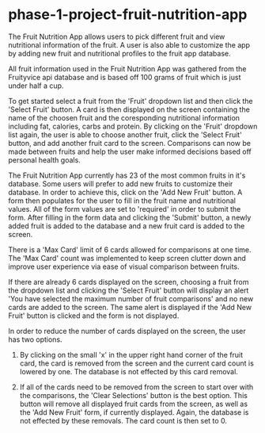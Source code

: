 # phase-1-project-fruit-nutrition-app
The Fruit Nutrition App allows users to pick different fruit and view nutritional information of the fruit.
A user is also able to customize the app by adding new fruit and nutritional profiles to the fruit app
database.

All fruit information used in the Fruit Nutrition App was gathered from the Fruityvice api database and
is based off 100 grams of fruit which is just under half a cup.


To get started select a fruit from the 'Fruit' dropdown list and then click the 'Select Fruit' button.
A card is then displayed on the screen containing the name of the choosen fruit and the coresponding
nutritional information including fat, calories, carbs and protein.  By clicking on the 'Fruit' dropdown 
list again, the user is able to choose another fruit, click the 'Select Fruit' button, and add another 
fruit card to the screen.  Comparisons can now be made between fruits and help the user make informed 
decisions based off personal health goals.  


The Fruit Nutrition App currently has 23 of the most common fruits in it's database.  Some users will 
prefer to add new fruits to customize their database.  In order to achieve this, click on the 'Add New
Fruit' button.  A form then populates for the user to fill in the fruit name and nutritional values. All
of the form values are set to 'required' in order to submit the form.  After filling in the form data and
clicking the 'Submit' button, a newly added fruit is added to the database and a new fruit card is added
to the screen.  


There is a 'Max Card' limit of 6 cards allowed for comparisons at one time.  The 'Max Card' count was 
implemented to keep screen clutter down and improve user experience via ease of visual comparison between 
fruits.  


If there are already 6 cards displayed on the screen, choosing a fruit from the dropdown list and 
clicking the 'Select Fruit' button will display an alert 'You have selected the maximum number of fruit 
comparisons' and no new cards are added to the screen.  The same alert is displayed if the 'Add New Fruit'
button is clicked and the form is not displayed. 


In order to reduce the number of cards displayed on the screen, the user has two options.  

1. By clicking on the small 'x' in the upper right hand corner of the fruit card, the card is removed from 
the screen and the current card count is lowered by one.  The database is not effected by this card removal.  

2. If all of the cards need to be removed from the screen to start over with the comparisons, the 'Clear 
Selections' button is the best option. This button will remove all displayed fruit cards from the screen, 
as well as the 'Add New Fruit' form, if currently displayed.  Again, the database is not effected by these
removals.  The card count is then set to 0.
